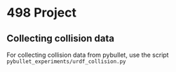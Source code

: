 # 498 Project

## Collecting collision data
For collecting collision data from pybullet, use the script `pybullet_experiments/urdf_collision.py`